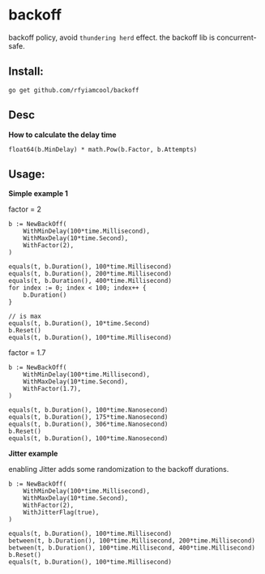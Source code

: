 # backoff

backoff policy, avoid `thundering herd` effect. the backoff lib is concurrent-safe.

## Install:

```
go get github.com/rfyiamcool/backoff
```

## Desc

**How to calculate the delay time**

```
float64(b.MinDelay) * math.Pow(b.Factor, b.Attempts)
```

## Usage:

**Simple example 1**

factor = 2

```
b := NewBackOff(
    WithMinDelay(100*time.Millisecond),
    WithMaxDelay(10*time.Second),
    WithFactor(2),
)

equals(t, b.Duration(), 100*time.Millisecond)
equals(t, b.Duration(), 200*time.Millisecond)
equals(t, b.Duration(), 400*time.Millisecond)
for index := 0; index < 100; index++ {
    b.Duration()
}

// is max
equals(t, b.Duration(), 10*time.Second)
b.Reset()
equals(t, b.Duration(), 100*time.Millisecond)
```

factor = 1.7

```
b := NewBackOff(
    WithMinDelay(100*time.Millisecond),
    WithMaxDelay(10*time.Second),
    WithFactor(1.7),
)

equals(t, b.Duration(), 100*time.Nanosecond)
equals(t, b.Duration(), 175*time.Nanosecond)
equals(t, b.Duration(), 306*time.Nanosecond)
b.Reset()
equals(t, b.Duration(), 100*time.Nanosecond)
```

**Jitter example**

enabling Jitter adds some randomization to the backoff durations.

```
b := NewBackOff(
    WithMinDelay(100*time.Millisecond),
    WithMaxDelay(10*time.Second),
    WithFactor(2),
    WithJitterFlag(true),
)

equals(t, b.Duration(), 100*time.Millisecond)
between(t, b.Duration(), 100*time.Millisecond, 200*time.Millisecond)
between(t, b.Duration(), 100*time.Millisecond, 400*time.Millisecond)
b.Reset()
equals(t, b.Duration(), 100*time.Millisecond)
```